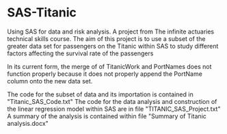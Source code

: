 # SAS-Titanic
Using SAS for data and risk analysis.
A project from The infinite actuaries technical skills course.
The aim of this project is to use a subset of the greater data set for passengers on the Titanic within SAS to study different factors affecting the survival rate of the passengers

In its current form, the merge of of TitanicWork and PortNames does not function properly because it does not properly append the PortName column onto the new data set.

The code for the subset of data and its importation is contained in "Titanic_SAS_Code.txt"
The code for the data analysis and construction of the linear regression model within SAS are in file "TITANIC_SAS_Project.txt"
A summary of the analysis is contained within file "Summary of Titanic analysis.docx"

